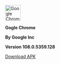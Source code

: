 <img crossorigin="anonymous" src="https://upload.wikimedia.org/wikipedia/commons/thumb/e/e1/Google_Chrome_icon_%28February_2022%29.svg/1024px-Google_Chrome_icon_%28February_2022%29.svg.png" class="svg" alt="Google Chrome icon (February 2022).svg" width="50" height="50">

**Gogle Chrome**

**By Google Inc**

**Version 108.0.5359.128**

[Download APK](https://d.apkpure.com/b/APK/com.android.chrome?version=latest)
